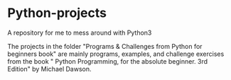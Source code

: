 # Python-projects
A repository for me to mess around with Python3

The projects in the folder "Programs & Challenges from Python for beginners book" are mainly programs, examples, and challenge exercises from the book " Python Programming, for the absolute beginner. 3rd Edition" by Michael Dawson.
